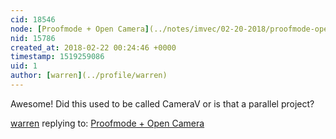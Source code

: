 ```yaml
---
cid: 18546
node: [Proofmode + Open Camera](../notes/imvec/02-20-2018/proofmode-open-camera)
nid: 15786
created_at: 2018-02-22 00:24:46 +0000
timestamp: 1519259086
uid: 1
author: [warren](../profile/warren)
---
```


Awesome! Did this used to be called CameraV or is that a parallel project? 

[warren](../profile/warren) replying to: [Proofmode + Open Camera](../notes/imvec/02-20-2018/proofmode-open-camera)

